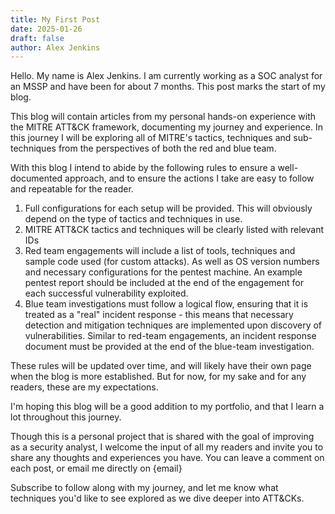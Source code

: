 ```yaml
---
title: My First Post
date: 2025-01-26
draft: false
author: Alex Jenkins
---
```


Hello. My name is Alex Jenkins. I am currently working as a SOC analyst for an MSSP and have been for about 7 months. This post marks the start of my blog. 

This blog will contain articles from my personal hands-on experience with the MITRE ATT&CK framework, documenting my journey and experience. In this journey I will be exploring all of MITRE's tactics, techniques and sub-techniques from the perspectives of both the red and blue team.

With this blog I intend to abide by the following rules to ensure a well-documented approach, and to ensure the actions I take are easy to follow and repeatable for the reader.

1. Full configurations for each setup will be provided. This will obviously depend on the type of tactics and techniques in use.
2. MITRE ATT&CK tactics and techniques will be clearly listed with relevant IDs
3. Red team engagements will include a list of tools, techniques and sample code used (for custom attacks). As well as OS version numbers and necessary configurations for the pentest machine. An example pentest report should be included at the end of the engagement for each successful vulnerability exploited.
4. Blue team investigations must follow a logical flow, ensuring that it is treated as a "real" incident response - this means that necessary detection and mitigation techniques are implemented upon discovery of vulnerabilities. Similar to red-team engagements, an incident response document must be provided at the end of the blue-team investigation.

These rules will be updated over time, and will likely have their own page when the blog is more established. But for now, for my sake and for any readers, these are my expectations.

I'm hoping this blog will be a good addition to my portfolio, and that I learn a lot throughout this journey.

Though this is a personal project that is shared with the goal of improving as a security analyst, I welcome the input of all my readers and invite you to share any thoughts and experiences you have. You can leave a comment on each post, or email me directly on {email}

Subscribe to follow along with my journey, and let me know what techniques you'd like to see explored as we dive deeper into ATT&CKs.